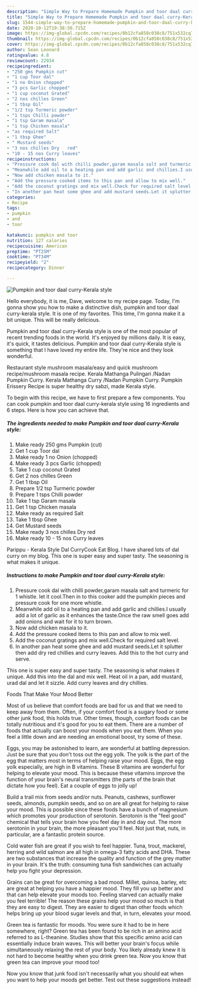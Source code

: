 ```yaml
---
description: "Simple Way to Prepare Homemade Pumpkin and toor daal curry-Kerala style"
title: "Simple Way to Prepare Homemade Pumpkin and toor daal curry-Kerala style"
slug: 1544-simple-way-to-prepare-homemade-pumpkin-and-toor-daal-curry-kerala-style
date: 2020-10-12T19:38:50.715Z
image: https://img-global.cpcdn.com/recipes/0b12cfa858c038c8/751x532cq70/pumpkin-and-toor-daal-curry-kerala-style-recipe-main-photo.jpg
thumbnail: https://img-global.cpcdn.com/recipes/0b12cfa858c038c8/751x532cq70/pumpkin-and-toor-daal-curry-kerala-style-recipe-main-photo.jpg
cover: https://img-global.cpcdn.com/recipes/0b12cfa858c038c8/751x532cq70/pumpkin-and-toor-daal-curry-kerala-style-recipe-main-photo.jpg
author: Sean Leonard
ratingvalue: 4.8
reviewcount: 22934
recipeingredient:
- "250 gms Pumpkin cut"
- "1 cup Toor dal"
- "1 no Onion chopped"
- "3 pcs Garlic chopped"
- "1 cup coconut Grated"
- "2 nos chilles Green"
- "1 tbsp Oil"
- "1/2 tsp Turmeric powder"
- "1 tsps Chilli powder"
- "1 tsp Garam masala"
- "1 tsp Chicken masala"
- "as required Salt"
- "1 tbsp Ghee"
- " Mustard seeds"
- "3 nos chilles Dry   red"
- "10 - 15 nos Curry leaves"
recipeinstructions:
- "Pressure cook dal with chilli powder,garam masala salt and turmeric for 1 whistle. let it cool.Then in to this cooker add the pumpkin pieces and pressure cook for one more whistle."
- "Meanwhile add oil to a heating pan and add garlic and chillies.I usually add a lot of garlic as it enhances the taste.Once the raw smell goes add add onions and wait for it to turn brown."
- "Now add chicken masala to it."
- "Add the pressure cooked items to this pan and allow to mix well."
- "Add the coconut gratings and mix well.Check for required salt level."
- "In another pan heat some ghee and add mustard seeds.Let it splutter then add dry red chillies and curry leaves. Add this to the hot curry and serve."
categories:
- Recipe
tags:
- pumpkin
- and
- toor

katakunci: pumpkin and toor 
nutrition: 127 calories
recipecuisine: American
preptime: "PT25M"
cooktime: "PT34M"
recipeyield: "2"
recipecategory: Dinner

---
```



![Pumpkin and toor daal curry-Kerala style](https://img-global.cpcdn.com/recipes/0b12cfa858c038c8/751x532cq70/pumpkin-and-toor-daal-curry-kerala-style-recipe-main-photo.jpg)

Hello everybody, it is me, Dave, welcome to my recipe page. Today, I'm gonna show you how to make a distinctive dish, pumpkin and toor daal curry-kerala style. It is one of my favorites. This time, I'm gonna make it a bit unique. This will be really delicious.

Pumpkin and toor daal curry-Kerala style is one of the most popular of recent trending foods in the world. It's enjoyed by millions daily. It is easy, it's quick, it tastes delicious. Pumpkin and toor daal curry-Kerala style is something that I have loved my entire life. They're nice and they look wonderful.

Restaurant style mushroom masala/easy and quick mushroom recipe/mushroom masala recipe. Kerala Mathanga Pulingari /Nadan Pumpkin Curry. Kerala Mathanga Curry /Nadan Pumpkin Curry. Pumpkin Erissery Recipe is super healthy dry sabzi, made Kerala style.


To begin with this recipe, we have to first prepare a few components. You can cook pumpkin and toor daal curry-kerala style using 16 ingredients and 6 steps. Here is how you can achieve that.

<!--inarticleads1-->

##### The ingredients needed to make Pumpkin and toor daal curry-Kerala style:

1. Make ready 250 gms Pumpkin (cut)
1. Get 1 cup Toor dal
1. Make ready 1 no Onion (chopped)
1. Make ready 3 pcs Garlic (chopped)
1. Take 1 cup coconut Grated
1. Get 2 nos chilles Green
1. Get 1 tbsp Oil
1. Prepare 1/2 tsp Turmeric powder
1. Prepare 1 tsps Chilli powder
1. Take 1 tsp Garam masala
1. Get 1 tsp Chicken masala
1. Make ready as required Salt
1. Take 1 tbsp Ghee
1. Get  Mustard seeds
1. Make ready 3 nos chilles Dry   red
1. Make ready 10 - 15 nos Curry leaves


Parippu - Kerala Style Dal CurryCook Eat Blog. I have shared lots of dal curry on my blog. This one is super easy and super tasty. The seasoning is what makes it unique. 

<!--inarticleads2-->

##### Instructions to make Pumpkin and toor daal curry-Kerala style:

1. Pressure cook dal with chilli powder,garam masala salt and turmeric for 1 whistle. let it cool.Then in to this cooker add the pumpkin pieces and pressure cook for one more whistle.
1. Meanwhile add oil to a heating pan and add garlic and chillies.I usually add a lot of garlic as it enhances the taste.Once the raw smell goes add add onions and wait for it to turn brown.
1. Now add chicken masala to it.
1. Add the pressure cooked items to this pan and allow to mix well.
1. Add the coconut gratings and mix well.Check for required salt level.
1. In another pan heat some ghee and add mustard seeds.Let it splutter then add dry red chillies and curry leaves. Add this to the hot curry and serve.


This one is super easy and super tasty. The seasoning is what makes it unique. Add this into the dal and mix well. Heat oil in a pan, add mustard, urad dal and let it sizzle. Add curry leaves and dry chillies. 

Foods That Make Your Mood Better


Most of us believe that comfort foods are bad for us and that we need to keep away from them. Often, if your comfort food is a sugary food or some other junk food, this holds true. Other times, though, comfort foods can be totally nutritious and it's good for you to eat them. There are a number of foods that actually can boost your moods when you eat them. When you feel a little down and are needing an emotional boost, try some of these.

Eggs, you may be astonished to learn, are wonderful at battling depression. Just be sure that you don't toss out the egg yolk. The yolk is the part of the egg that matters most in terms of helping raise your mood. Eggs, the egg yolk especially, are high in B vitamins. These B vitamins are wonderful for helping to elevate your mood. This is because these vitamins improve the function of your brain's neural transmitters (the parts of the brain that dictate how you feel). Eat a couple of eggs to jolly up!

Build a trail mix from seeds and/or nuts. Peanuts, cashews, sunflower seeds, almonds, pumpkin seeds, and so on are all great for helping to raise your mood. This is possible since these foods have a bunch of magnesium which promotes your production of serotonin. Serotonin is the "feel good" chemical that tells your brain how you feel day in and day out. The more serotonin in your brain, the more pleasant you'll feel. Not just that, nuts, in particular, are a fantastic protein source.

Cold water fish are great if you wish to feel happier. Tuna, trout, mackerel, herring and wild salmon are all high in omega-3 fatty acids and DHA. These are two substances that increase the quality and function of the grey matter in your brain. It's the truth: consuming tuna fish sandwiches can actually help you fight your depression. 

Grains can be great for overcoming a bad mood. Millet, quinoa, barley, etc are great at helping you have a happier mood. They fill you up better and that can help elevate your moods too. Feeling starved can actually make you feel terrible! The reason these grains help your mood so much is that they are easy to digest. They are easier to digest than other foods which helps bring up your blood sugar levels and that, in turn, elevates your mood.

Green tea is fantastic for moods. You were sure it had to be in here somewhere, right? Green tea has been found to be rich in an amino acid referred to as L-theanine. Studies show that this specific amino acid can essentially induce brain waves. This will better your brain's focus while simultaneously relaxing the rest of your body. You likely already knew it is not hard to become healthy when you drink green tea. Now you know that green tea can improve your mood too!

Now you know that junk food isn't necessarily what you should eat when you want to help your moods get better. Test out  these suggestions  instead!

